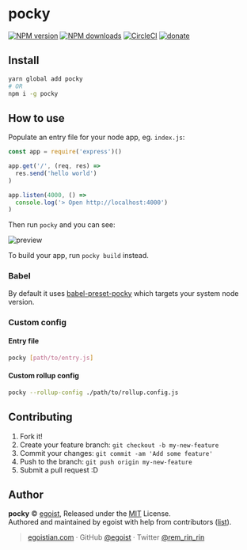 # pocky

[![NPM version](https://img.shields.io/npm/v/pocky.svg?style=flat)](https://npmjs.com/package/pocky) [![NPM downloads](https://img.shields.io/npm/dm/pocky.svg?style=flat)](https://npmjs.com/package/pocky) [![CircleCI](https://circleci.com/gh/egoist/pocky/tree/master.svg?style=shield)](https://circleci.com/gh/egoist/pocky/tree/master)  [![donate](https://img.shields.io/badge/$-donate-ff69b4.svg?maxAge=2592000&style=flat)](https://github.com/egoist/donate)

## Install

```bash
yarn global add pocky
# OR 
npm i -g pocky
```

## How to use

Populate an entry file for your node app, eg. `index.js`:

```js
const app = require('express')()

app.get('/', (req, res) => 
  res.send('hello world')
)

app.listen(4000, () => 
  console.log('> Open http://localhost:4000')
)
```

Then run `pocky` and you can see:

![preview](https://ooo.0o0.ooo/2017/06/11/593d6137af8e2.png)

To build your app, run `pocky build` instead.

### Babel

By default it uses [babel-preset-pocky](./packages/babel-preset-pocky) which targets your system node version.

### Custom config

#### Entry file

```bash
pocky [path/to/entry.js]
```

#### Custom rollup config

```bash
pocky --rollup-config ./path/to/rollup.config.js
```

## Contributing

1. Fork it!
2. Create your feature branch: `git checkout -b my-new-feature`
3. Commit your changes: `git commit -am 'Add some feature'`
4. Push to the branch: `git push origin my-new-feature`
5. Submit a pull request :D


## Author

**pocky** © [egoist](https://github.com/egoist), Released under the [MIT](./LICENSE) License.<br>
Authored and maintained by egoist with help from contributors ([list](https://github.com/egoist/pocky/contributors)).

> [egoistian.com](https://egoistian.com) · GitHub [@egoist](https://github.com/egoist) · Twitter [@rem_rin_rin](https://twitter.com/rem_rin_rin)

